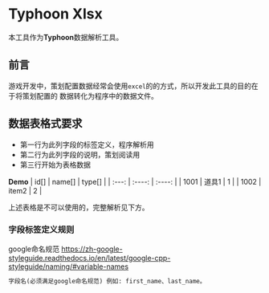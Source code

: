 # Typhoon Xlsx

本工具作为**Typhoon**数据解析工具。

## 前言

游戏开发中，策划配置数据经常会使用`excel`的的方式，所以开发此工具的目的在于将策划配置的
数据转化为程序中的数据文件。

## 数据表格式要求

- 第一行为此列字段的标签定义，程序解析用
- 第二行为此列字段的说明，策划阅读用
- 第三行开始为表格数据

**Demo**
| id[]  | name[] | type[] |
| :---: | :----: | :----: |
| 1001  | 道具1  |   1    |
| 1002  | item2  |   2    |

上述表格是不可以使用的，完整解析见下方。

### 字段标签定义规则

google命名规范 https://zh-google-styleguide.readthedocs.io/en/latest/google-cpp-styleguide/naming/#variable-names

```markdown
字段名(必须满足google命名规范) 例如: first_name、last_name。
```